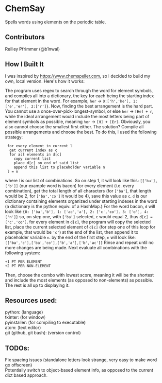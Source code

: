 # ChemSay
Spells words using elements on the periodic table.

## Contributors
Reilley Pfrimmer (@b1nwal)

## How I Built It
I was inspired by https://www.chemspeller.com, so I decided to build my own, local version. Here's how it works:

The program uses regex to search through the word for element symbols, and compiles all into a dictionary, the key for each being the starting index for that element in the word. For example, `her` -> `0:['h','he'], 1:['e','er'], 2:['r']}`. Now, finding the best arrangement is the hard part. You cannot use a once-over-pick-longest-symbol, or else `her` -> `[He] + r`, while the ideal arrangement would include the most letters being part of element symbols as possible, meaning `her` -> `[H] + [Er]`. Obviously, you also cannot choose the smallest first either. The solution? Compile all possible arrangements and choose the best.
To do this, I used the following strategy:
```
 for every element in current l
  get current index as c
  for all elements in d[c]
    copy current list
    place d[c] on end of said list
    append this list to placeholder variable n
 l = n
```
where l is our list of combinations. So on step 1, it will look like this: `[['ba'],['b']]` (our example word is bacon)
for every element (i.e. every combination), get the total length of all characters (for `['ba']`, that length would be 2, for `['ba','co']` it would be 4), save this value as `c`.
`d` is our dictionary containing elements organized under starting indexes in the word (a dictionary is the python equiv. of a HashMap.) For the word bacon, `d` will look like `{0: ['ba','b'], 1: ['ac','a'], 2: ['c','co'], 3: ['o'], 4: ['n']}`
so, on step one, with `['ba']` selected, `c` would equal 2, thus `d[c] = ['c','co']`.
for every element in `d[c]`, the program will copy the selected list, place the current selected element of `d[c]` (for step one of this loop for example, that would be `'c'`) at the end of the list, then append it to placeholder variable `n`. by the end of the first step, `n` will look like: `[['ba','c'],['ba','co'],['b','a'],['b','ac']]`
Rinse and repeat until no more changes are being made.
Next evaluate all combinations with the following system:
```
+1 PT PER ELEMENT
+2 PT PER NON-ELEMENT
```
Then, choose the combo with lowest score, meaning it will be the shortest and include the most elements (as opposed to non-elements) as possible.
The rest is all up to displaying it.

## Resources used:
python: (language)  
tkinter: (for window)  
pyinstaller: (for compiling to executable)  
atom: (text editor)  
git (github, git bash): (version control)  

## TODOs:
Fix spacing issues (standalone letters look strange, very easy to make word go offscreen)  
Potentially switch to object-based element info, as opposed to the current dict based approach.
